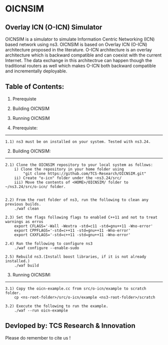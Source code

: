 # OICNSIM
Overlay ICN (O-ICN) Simulator
-------------------------------

OICNSIM is a simulator to simulate Information Centric Networking (ICN) based network using ns3. OICNSIM is based on Overlay ICN (O-ICN) architecture proposed in the literature. O-ICN architecture is an overlay architecture which is backward compatible and can coexist with the current Internet. The data exchange in this architectrue can happen though the traditional routers as well which makes O-ICN both backward compatible and incrementally deployable.
 
Table of Contents:
------------------

1) Prerequiste
2) Building OICNSIM
3) Running OICNSIM

1) Prerequiste:
---------------
	1.1) ns3 must be on installed on your system. Tested with ns3.24.

2) Building OICNSIM:
--------------------
	2.1) Clone the OICNSIM repository to your local system as follows:
		i) Clone the repository in your home folder using 
			"git clone https://github.com/TCS-Research/OICNSIM.git"
		ii) Create "o-icn" folder under the ~ns3.24/src/
		iii) Move the contents of <HOME>/OICNSIM/ folder to ~/ns3.24/src/o-icn/ folder.		
		

	2.2) From the root folder of ns3, run the following to clean any previous builds.
		./waf clean

	2.3) Set the flags following flags to enabled C++11 and not to treat warnings as erros
		export CFLAGS='-Wall -Wextra -std=c11 -std=gnu++11 -Wno-error'
		export CPPFLAGS='-std=c++11 -std=gnu++11 -Wno-error'
		export CXXFLAGS='-std=c++11 -std=gnu++11 -Wno-error'

	2.4) Run the following to configure ns3	
		./waf configure --enable-sudo

	2.5) Rebuild ns3.(Install boost libraries, if it is not already installed.)
		./waf build

3) Running OICNSIM:
------------------
	3.1) Copy the oicn-example.cc from src/o-icn/example to scratch folder. 
		cp <ns-root-folder>/src/o-icn/example <ns3-root-folder>/scratch

	3.2) Execute the following to run the example. 
		./waf --run oicn-example 


Devloped by: TCS Research & Innovation
-----------------------------------------------------------------
Please do remember to cite us !

